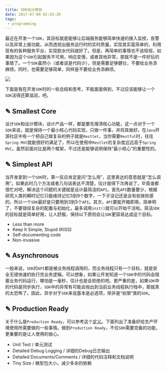 ```yaml
---
title: SDK设计原则
date: 2017-07-09 02:55:20
tags: 
 - programming
---
```


最近在开发一个`SDK`，其目标就是能够让后端服务能够简单快速的接入监控，告警以及异常上报功能，从而透视出服务运行时的实时质量。实现其实蛮简单的，利用现有的各种服务平台，实现胶水代码就好了。但是，再简单的事情也不该轻视，如果因为这个`SDK`引起服务不可用，响应变慢，或者其他异常，那就不是一件好玩的事情了。一个`SDK`虽然小（或者说是代码少），但是需要足够健壮，不要给业务添麻烦。同时，也需要足够简单，同样是不要给业务添麻烦。

![](http://7xrkrd.com1.z0.glb.clouddn.com/how%20to%20builda%20sdk%20for%20developermake%20them%20happy%20-%20sealed.png)

下面是我在开发`SDK`时的一些总结和思考，不能面面俱到，不过应该能够让一个`SDK`活得还算滋润，吧。


## ✎ Smallest Core

设计`SDK`和设计模块，设计产品一样，都是要先理清核心功能，这一点对于一个`SDK`来说，就是保持一个最小核心代码实现，只做一件事，并将其做好。在`Java`开源社区中有一个把自己做复杂的例子就是`Restlet`，当你需要`Restful`时，往往`Spring MVC`就能很好的满足了，所以在使用中`Restlet`的复杂度远远高于`Spring MVC`。虽然前面对比是两个框架，不过还是能够说明保持“最小核心”的重要性的。

## ✎ Simplest API

当开发拿到一个`SDK`时，第一反应肯定是问“怎么用”，这里表达的意思就是“怎么调用”。如果此时几个方法或者几句话表达不清楚，估计就得下次再说了，毕竟谁都很忙对吧，解决这个问题的关键就是设计最简洁的`API`。首先`API`数量要少，根据研究人类的瞬时记忆只能维持记忆5到9个数字，一下子没记还是会有些挫败感的，所以一个`SDK`最好是只要用到3到5个`API`。其次，`API`要能开箱即用，简单明了，不要错综复杂的配置与初始化，最多调用`init()`就可以开始干活啦。简洁`SDK`的目标就是简单好用，让人舒服，保持以下原则会让`SDK`更容易达成这个目标。

- Less than more
- Keep It Simple, Stupid (KISS)
- Self-documenting code
- Non-invasive


## ✎ Asynchronous

一般来说，`SDK`的`API`都是被业务线程调用的，而业务线程只有一个目标，就是安全无错快速的执行完业务逻辑。可以想象，如果让开发知道一个`SDK`中的代码会阻塞业务代码运行，哪怕是一毫秒，估计也是会拒绝的吧。更严重的是，如果`SDK`中的代码是同步执行，`SDK`中的异常有可能会抛出到当前业务线程执行栈中，那就真的太恐怖了。因此，异步对于`SDK`来说基本是必选项，除非是“权限”类的`SDK`。


## ✎ Production Ready

关于什么是`Production Ready`，可以参考这个[定义](https://softwareengineering.stackexchange.com/a/61731)。下面列出了准备好给生产环境使用所需要做的一些事情。做到`Production Ready`，不仅`SDK`需要完备的功能，更重要的是让人使用的放心。

- Unit Test / 单元测试
- Detailed Debug Logging / 详细的Debug日志输出
- Detailed Documents/Comments / 详细的代码注释和文档说明
- Tiny Size / 微型包大小，减少多余的依赖